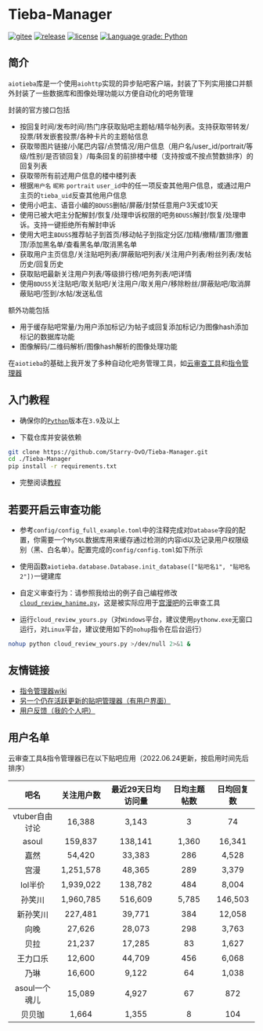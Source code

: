 # Tieba-Manager

[![gitee](https://img.shields.io/badge/mirror-gitee-red)](https://gitee.com/Starry-OvO/Tieba-Manager)
[![release](https://img.shields.io/github/release/Starry-OvO/Tieba-Manager?color=blue&logo=github)](../../releases)
[![license](https://img.shields.io/github/license/Starry-OvO/Tieba-Manager?color=blue&logo=github)](LICENSE)
[![Language grade: Python](https://img.shields.io/lgtm/grade/python/g/Starry-OvO/Tieba-Manager?logo=lgtm)](https://lgtm.com/projects/g/Starry-OvO/Tieba-Manager/context:python)

## 简介

`aiotieba`库是一个使用`aiohttp`实现的异步贴吧客户端，封装了下列实用接口并额外封装了一些数据库和图像处理功能以方便自动化的吧务管理

封装的官方接口包括

+ 按回复时间/发布时间/热门序获取贴吧主题帖/精华帖列表。支持获取带转发/投票/转发嵌套投票/各种卡片的主题帖信息
+ 获取带图片链接/小尾巴内容/点赞情况/用户信息（用户名/user_id/portrait/等级/性别/是否锁回复）/每条回复的前排楼中楼（支持按或不按点赞数排序）的回复列表
+ 获取带所有前述用户信息的楼中楼列表
+ 根据`用户名` `昵称` `portrait` `user_id`中的任一项反查其他用户信息，或通过用户主页的`tieba_uid`反查其他用户信息
+ 使用小吧主、语音小编的`BDUSS`删帖/屏蔽/封禁任意用户3天或10天
+ 使用已被大吧主分配解封/恢复/处理申诉权限的吧务`BDUSS`解封/恢复/处理申诉。支持一键拒绝所有解封申诉
+ 使用大吧主`BDUSS`推荐帖子到首页/移动帖子到指定分区/加精/撤精/置顶/撤置顶/添加黑名单/查看黑名单/取消黑名单
+ 获取用户主页信息/关注贴吧列表/屏蔽贴吧列表/关注用户列表/粉丝列表/发帖历史/回复历史
+ 获取贴吧最新关注用户列表/等级排行榜/吧务列表/吧详情
+ 使用`BDUSS`关注贴吧/取关贴吧/关注用户/取关用户/移除粉丝/屏蔽贴吧/取消屏蔽贴吧/签到/水帖/发送私信

额外功能包括

+ 用于缓存贴吧常量/为用户添加标记/为帖子或回复添加标记/为图像hash添加标记的数据库功能
+ 图像解码/二维码解析/图像hash解析的图像处理功能

在`aiotieba`的基础上我开发了多种自动化吧务管理工具，如[云审查工具](wikis/cloud_review_introduction.md)和[指令管理器](../../wiki/%E6%8C%87%E4%BB%A4%E7%AE%A1%E7%90%86%E5%99%A8%E4%BD%BF%E7%94%A8%E8%AF%B4%E6%98%8E%E4%B9%A6)

## 入门教程

+ 确保你的[`Python`](https://www.python.org/downloads/)版本在`3.9`及以上

+ 下载仓库并安装依赖

```bash
git clone https://github.com/Starry-OvO/Tieba-Manager.git
cd ./Tieba-Manager
pip install -r requirements.txt
```

+ 完整阅读[教程](wikis/tutorial.md)

## 若要开启云审查功能

+ 参考`config/config_full_example.toml`中的注释完成对`Database`字段的配置，你需要一个`MySQL`数据库用来缓存通过检测的内容id以及记录用户权限级别（黑、白名单）。配置完成的`config/config.toml`如下所示

+ 使用函数`aiotieba.database.Database.init_database(["贴吧名1", "贴吧名2"])`一键建库

+ 自定义审查行为：请参照我给出的例子自己编程修改[`cloud_review_hanime.py`](cloud_review_hanime.py)，这是被实际应用于[宫漫吧](https://tieba.baidu.com/f?ie=utf-8&kw=%E5%AE%AB%E6%BC%AB)的云审查工具

+ 运行`cloud_review_yours.py`（对`Windows`平台，建议使用`pythonw.exe`无窗口运行，对`Linux`平台，建议使用如下的`nohup`指令在后台运行）

```bash
nohup python cloud_review_yours.py >/dev/null 2>&1 &
```

## 友情链接

+ [指令管理器wiki](https://github.com/Starry-OvO/Tieba-Manager/wiki/%E6%8C%87%E4%BB%A4%E7%AE%A1%E7%90%86%E5%99%A8%E4%BD%BF%E7%94%A8%E8%AF%B4%E6%98%8E%E4%B9%A6)
+ [另一个仍在活跃更新的贴吧管理器（有用户界面）](https://github.com/dog194/TiebaManager)
+ [用户反馈（我的个人吧）](https://tieba.baidu.com/f?ie=utf-8&kw=starry)

## 用户名单

云审查工具&指令管理器已在以下贴吧应用（2022.06.24更新，按启用时间先后排序）

|      吧名      | 关注用户数 | 最近29天日均访问量 | 日均主题帖数 | 日均回复数 |
| :------------: | :--------: | :----------------: | :----------: | :--------: |
| vtuber自由讨论 |   16,388   |       3,143        |      3       |     74     |
|     asoul      |  159,837   |      138,141       |    1,360     |   16,341   |
|      嘉然      |   54,420   |       33,383       |     286      |   4,528    |
|      宫漫      | 1,251,578  |       48,365       |     289      |   3,379    |
|    lol半价     | 1,939,022  |      138,782       |     484      |   8,004    |
|     孙笑川     | 1,960,785  |      516,609       |    5,785     |  146,503   |
|    新孙笑川    |  227,481   |       39,771       |     384      |   12,058   |
|      向晚      |   27,626   |       28,073       |     298      |   3,763    |
|      贝拉      |   21,237   |       17,285       |      83      |   1,627    |
|    王力口乐    |   12,600   |       44,709       |     456      |   6,068    |
|      乃琳      |   16,600   |       9,122        |      64      |   1,038    |
| asoul一个魂儿  |   15,089   |       4,927        |      67      |    872     |
|     贝贝珈     |   1,664    |       1,355        |      8       |    104     |
